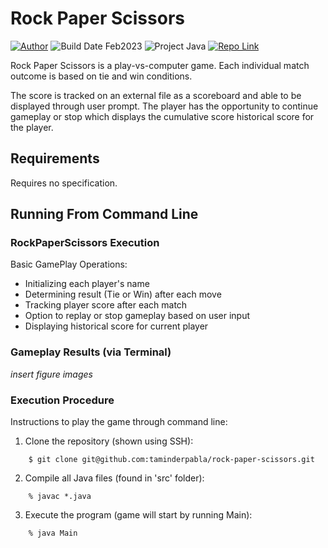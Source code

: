 # Rock Paper Scissors
[![Author](https://img.shields.io/badge/author-taminderpabla-9cf.svg)](https://github.com/taminderpabla)
![Build Date Feb2023](https://img.shields.io/badge/build_date-Feb2023-brightgreen.svg)
![Project Java](https://img.shields.io/badge/project-Java-red.svg)
[![Repo Link](https://img.shields.io/badge/repo-TicTacToe-lightgrey.svg)](https://github.com/taminderpabla/rock-paper-scissors)

Rock Paper Scissors is a play-vs-computer game. Each individual match outcome is based on tie and win conditions.

The score is tracked on an external file as a scoreboard and able to be displayed through user prompt.
The player has the opportunity to continue gameplay or stop which displays the cumulative score historical 
score for the player.

## Requirements
Requires no specification.

## Running From Command Line
### RockPaperScissors Execution
Basic GamePlay Operations:
- Initializing each player's name
- Determining result (Tie or Win) after each move
- Tracking player score after each match
- Option to replay or stop gameplay based on user input
- Displaying historical score for current player

### Gameplay Results (via Terminal)
*insert figure images*

### Execution Procedure
Instructions to play the game through command line:
1. Clone the repository (shown using SSH):
```
    $ git clone git@github.com:taminderpabla/rock-paper-scissors.git
```
2. Compile all Java files (found in 'src' folder):
```
    % javac *.java
```
3. Execute the program (game will start by running Main):
```
    % java Main
```